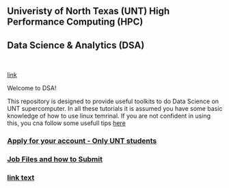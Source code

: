 ## Univeristy of North Texas (UNT) High Performance Computing (HPC)
## Data Science & Analytics (DSA) 
</br>

[link](https://hpc.unt.edu/home)

Welcome to DSA!

This repository is designed to provide useful toolkits to do Data Science on UNT supercomputer.
In all these tutorials it is assumed you have some basic knowledge of how to use linux temrinal. If you are not confident in using this, you cna follow some usefull tips  [here](https://)

### [Apply for your account - Only UNT students](https://hpc.unt.edu/account-info)

### [Job Files and how to Submit](https://)

### [link text](https://)
